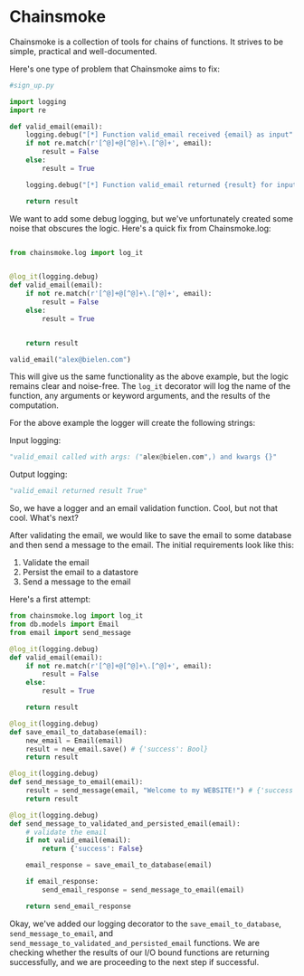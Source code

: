 # Chainsmoke

Chainsmoke is a collection of tools for chains of functions. It strives to be simple, practical and well-documented.

Here's one type of problem that Chainsmoke aims to fix:

```python
#sign_up.py

import logging
import re

def valid_email(email):
    logging.debug("[*] Function valid_email received {email} as input".format(email=email))
    if not re.match(r'[^@]+@[^@]+\.[^@]+', email):
        result = False
    else:
        result = True

    logging.debug("[*] Function valid_email returned {result} for input {input}".format(result=result, email=email)

    return result
```
We want to add some debug logging, but we've unfortunately created some noise that obscures the logic.
Here's a quick fix from Chainsmoke.log:

```python

from chainsmoke.log import log_it


@log_it(logging.debug)
def valid_email(email):
    if not re.match(r'[^@]+@[^@]+\.[^@]+', email):
        result = False
    else:
        result = True


    return result

valid_email("alex@bielen.com")
```
This will give us the same functionality as the above example, but the logic remains clear and noise-free.
The `log_it` decorator will log the name of the function, any arguments or keyword arguments, and the results
of the computation.

For the above example the logger will create the following strings:

Input logging:
```python
"valid_email called with args: ("alex@bielen.com",) and kwargs {}"
```

Output logging:
```python
"valid_email returned result True"
```
So, we have a logger and an email validation function. Cool, but not that cool. What's next?

After validating the email, we would like to save the email to some database and then send a message to the email.
The initial requirements look like this:
1) Validate the email
2) Persist the email to a datastore
3) Send a message to the email

Here's a first attempt:

```python
from chainsmoke.log import log_it
from db.models import Email
from email import send_message

@log_it(logging.debug)
def valid_email(email):
    if not re.match(r'[^@]+@[^@]+\.[^@]+', email):
        result = False
    else:
        result = True

    return result

@log_it(logging.debug)
def save_email_to_database(email):
    new_email = Email(email)
    result = new_email.save() # {'success': Bool}
    return result

@log_it(logging.debug)
def send_message_to_email(email):
    result = send_message(email, "Welcome to my WEBSITE!") # {'success': Bool}
    return result

@log_it(logging.debug)
def send_message_to_validated_and_persisted_email(email):
    # validate the email
    if not valid_email(email):
        return {'success': False}

    email_response = save_email_to_database(email)

    if email_response:
        send_email_response = send_message_to_email(email)

    return send_email_response
```

Okay, we've added our logging decorator to the `save_email_to_database`, `send_message_to_email`, and
`send_message_to_validated_and_persisted_email` functions. We are checking whether the results of our
I/O bound functions are returning successfully, and we are proceeding to the next step if successful.














